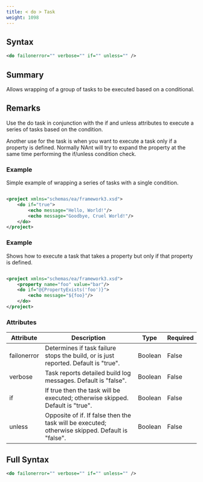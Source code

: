 ```yaml
---
title: < do > Task
weight: 1098
---
```

## Syntax
```xml
<do failonerror="" verbose="" if="" unless="" />
```
## Summary ##
Allows wrapping of a group of tasks to be executed based on a conditional.

## Remarks ##
Use the do task in conjunction with the if and unless attributes to execute a series
of tasks based on the condition.

Another use for the task is when you want to execute a task only if a property is
defined.  Normally NAnt will try to expand the property at the same time performing
the if/unless condition check.



### Example ###
Simple example of wrapping a series of tasks with a single condition.


```xml

<project xmlns="schemas/ea/framework3.xsd">
    <do if="true">
        <echo message="Hello, World!"/>
        <echo message="Goodbye, Cruel World!"/>
    </do>
</project>

```


### Example ###
Shows how to execute a task that takes a property but only if that property is defined.


```xml

<project xmlns="schemas/ea/framework3.xsd">
    <property name="foo" value="bar"/>
    <do if="@{PropertyExists('foo')}">
        <echo message="${foo}"/>
    </do>
</project>

```



### Attributes
| Attribute | Description | Type | Required |
| --------- | ----------- | ---- | -------- |
| failonerror | Determines if task failure stops the build, or is just reported. Default is &quot;true&quot;. | Boolean | False |
| verbose | Task reports detailed build log messages.  Default is &quot;false&quot;. | Boolean | False |
| if | If true then the task will be executed; otherwise skipped. Default is &quot;true&quot;. | Boolean | False |
| unless | Opposite of if.  If false then the task will be executed; otherwise skipped. Default is &quot;false&quot;. | Boolean | False |

## Full Syntax
```xml
<do failonerror="" verbose="" if="" unless="" />
```
